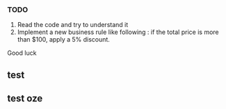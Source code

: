 ### TODO
1. Read the code and try to understand it
2. Implement a new business rule like following :  if the total price is more than $100, apply a 5% discount.

Good luck

## test
## test oze
